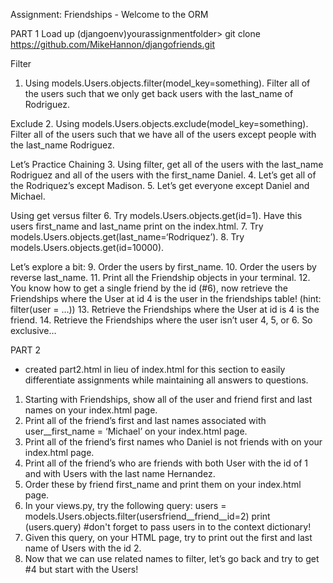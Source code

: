 Assignment: Friendships - Welcome to the ORM

PART 1
Load up
  (djangoenv)yourassignmentfolder> git clone https://github.com/MikeHannon/djangofriends.git

Filter
  1. Using models.Users.objects.filter(model_key=something). Filter all of the users such that we only get back users with the last_name of Rodriguez.

Exclude
  2. Using models.Users.objects.exclude(model_key=something). Filter all of the users such that we have all of the users except people with the last_name Rodriguez.

Let’s Practice Chaining
  3. Using filter, get all of the users with the last_name Rodriguez and all of the users with the first_name Daniel.
  4. Let’s get all of the Rodriquez’s except Madison.
  5. Let’s get everyone except Daniel and Michael.

Using get versus filter
  6. Try models.Users.objects.get(id=1). Have this users first_name and last_name print on the index.html.
  7. Try models.Users.objects.get(last_name=‘Rodriquez’).
  8. Try models.Users.objects.get(id=10000).  

Let’s explore a bit:
  9. Order the users by first_name.
  10. Order the users by reverse last_name.
  11. Print all the Friendship objects in your terminal.
  12. You know how to get a single friend by the id (#6), now retrieve the Friendships where the User at id 4 is the user in the friendships table! (hint: filter(user = …))
  13. Retrieve the Friendships where the User at id is 4 is the friend.
  14. Retrieve the Friendships where the user isn’t user 4, 5, or 6. So exclusive…

PART 2
* created part2.html in lieu of index.html for this section to easily differentiate assignments while maintaining all answers to questions.

1. Starting with Friendships, show all of the user and friend first and last names on your index.html page.
2. Print all of the friend’s first and last names associated with user__first_name = ‘Michael’ on your index.html page.
3. Print all of the friend’s first names who Daniel is not friends with on your index.html page.
4. Print all of the friend’s who are friends with both User with the id of 1 and with Users with the last name Hernandez.
5. Order these by friend first_name and print them on your index.html page.
6. In your views.py, try the following query:
    users = models.Users.objects.filter(usersfriend__friend__id=2)
    print (users.query)
    #don't forget to pass users in to the context dictionary!
7. Given this query, on your HTML page, try to print out the first and last name of Users with the id 2. 
8. Now that we can use related names to filter, let’s go back and try to get #4 but start with the Users!
